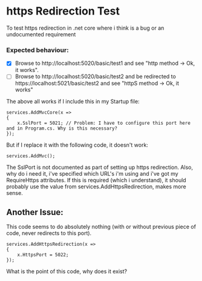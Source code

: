 # https Redirection Test
To test https redirection in .net core where i think is a bug or an undocumented requirement

### Expected behaviour:
- [x] Browse to http://localhost:5020/basic/test1 and see "http method -> Ok, it works".
- [ ] Browse to http://localhost:5020/basic/test2 and be redirected to https://localhost:5021/basic/test2 and see "httpS method -> Ok, it works" 

The above all works if I include this in my Startup file:

```
services.AddMvcCore(x =>
{
    x.SslPort = 5021; // Problem: I have to configure this port here and in Program.cs. Why is this necessary?
});
```

But if I replace it with the following code, it doesn't work:
```
services.AddMvc();
```
The SslPort is not documented as part of setting up https redirection.
Also, why do i need it, i've specified which URL's i'm using and i've got my RequireHttps attributes.
If this is required (which i understand), it should probably use the value from services.AddHttpsRedirection, makes more sense.


## Another Issue:
This code seems to do absolutely nothing (with or without previous piece of code, never redirects to this port).
```
services.AddHttpsRedirection(x =>
{
    x.HttpsPort = 5022;
});
```
What is the point of this code, why does it exist?
